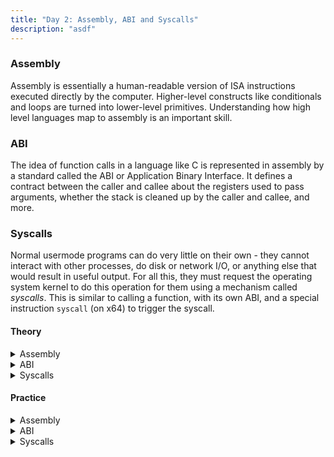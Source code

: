 ```yaml
---
title: "Day 2: Assembly, ABI and Syscalls"
description: "asdf"
---
```


### Assembly

Assembly is essentially a human-readable version of ISA instructions executed directly by the computer. Higher-level constructs like conditionals and loops are turned into lower-level primitives. Understanding how high level languages map to assembly is an important skill.

### ABI
The idea of function calls in a language like C is represented in assembly by a standard called the ABI or Application Binary Interface. It defines a contract between the caller and callee about the registers used to pass arguments, whether the stack is cleaned up by the caller and callee, and more.

### Syscalls

Normal usermode programs can do very little on their own - they cannot interact with other processes, do disk or network I/O, or anything else that would result in useful output. For all this, they must request the operating system kernel to do this operation for them using a mechanism called *syscalls*. This is similar to calling a function, with its own ABI, and a special instruction `syscall` (on x64) to trigger the syscall.

#### Theory

<details>
<summary>Assembly</summary>

> Objective: Understand the basics of x86 assembly
> > https://github.com/0xAX/asm
> > https://gpfault.net/posts/asm-tut-0.txt.html - more Windows focused article

</details>

<details>
<summary>ABI</summary>

> Objective: Become familiar with the System V ABI
> > Write a few C programs that call functions in https://godbolt.org/ and look at the register usage around the function call

</details>

<details>
<summary>Syscalls</summary>

> Objective: Understand the basics of syscalls
> > https://www.youtube.com/watch?v=JdVn3RMLU_Q
> > Syscall Table: https://x64.syscall.sh/

</details>

#### Practice

<details>
<summary>Assembly</summary>

> Objective: Attempt trivial assembly challenges
> > https://play.picoctf.org/practice/challenge/20
> > https://play.picoctf.org/practice/challenge/16
> > https://play.picoctf.org/practice/challenge/72

</details>

<details>
<summary>ABI</summary>

> Objective: Become familiar with the System V ABI
> > Write a few C programs that call functions in https://godbolt.org/ and look at the register usage around the function call

</details>

<details>
<summary>Syscalls</summary>

> Objective: Become familiar with the mechanics of syscalls
> > Try using simple Linux syscalls in C and assembly

</details>
